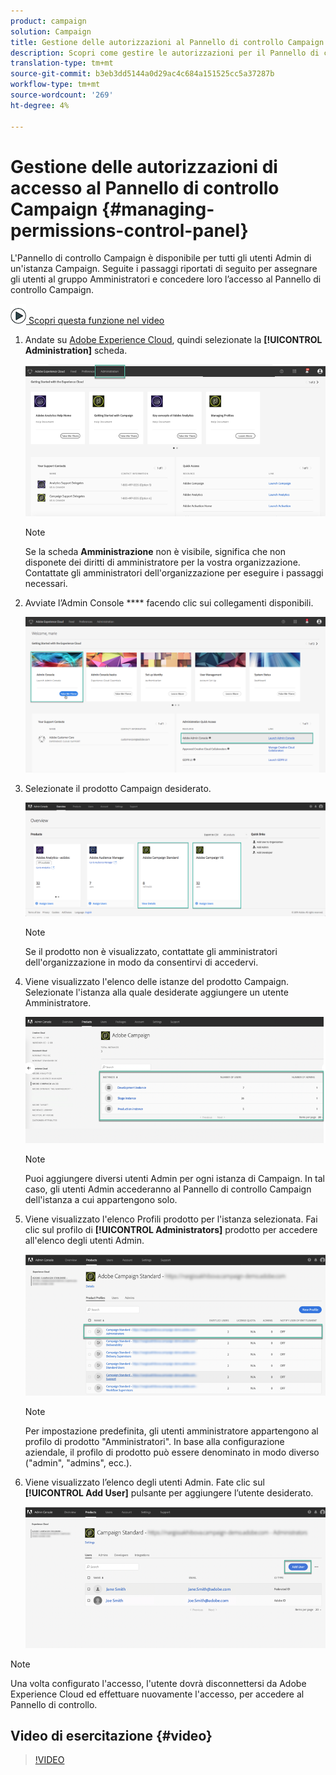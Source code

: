 ```yaml
---
product: campaign
solution: Campaign
title: Gestione delle autorizzazioni al Pannello di controllo Campaign
description: Scopri come gestire le autorizzazioni per il Pannello di controllo Campaign
translation-type: tm+mt
source-git-commit: b3eb3dd5144a0d29ac4c684a151525cc5a37287b
workflow-type: tm+mt
source-wordcount: '269'
ht-degree: 4%

---
```



# Gestione delle autorizzazioni di accesso al Pannello di controllo Campaign {#managing-permissions-control-panel}

L&#39;Pannello di controllo Campaign è disponibile per tutti gli utenti Admin di un&#39;istanza Campaign. Seguite i passaggi riportati di seguito per assegnare gli utenti al gruppo Amministratori e concedere loro l’accesso al Pannello di controllo Campaign.

![](assets/do-not-localize/how-to-video.png)[ Scopri questa funzione nel video](#video)

1. Andate su [Adobe Experience Cloud](https://experiencecloud.adobe.com/), quindi selezionate la **[!UICONTROL Administration]** scheda.

   ![](assets/do-not-localize/control_panel_add_user1.png)

   >[!NOTE]
   >
   >Se la scheda <b>Amministrazione</b> non è visibile, significa che non disponete dei diritti di amministratore per la vostra organizzazione. Contattate gli amministratori dell&#39;organizzazione per eseguire i passaggi necessari.

1. Avviate l’Admin Console **** facendo clic sui collegamenti disponibili.

   ![](assets/do-not-localize/control_panel_admin1.png)

1. Selezionate il prodotto Campaign desiderato.

   ![](assets/do-not-localize/control_panel_add_user3.png)

   >[!NOTE]
   >
   >Se il prodotto non è visualizzato, contattate gli amministratori dell&#39;organizzazione in modo da consentirvi di accedervi.

1. Viene visualizzato l&#39;elenco delle istanze del prodotto Campaign. Selezionate l&#39;istanza alla quale desiderate aggiungere un utente Amministratore.

   ![](assets/do-not-localize/control_panel_add_user4.png)

   >[!NOTE]
   >
   >Puoi aggiungere diversi utenti Admin per ogni istanza di Campaign. In tal caso, gli utenti Admin accederanno al Pannello di controllo Campaign dell&#39;istanza a cui appartengono solo.

1. Viene visualizzato l&#39;elenco Profili prodotto per l&#39;istanza selezionata. Fai clic sul profilo di **[!UICONTROL Administrators]** prodotto per accedere all&#39;elenco degli utenti Admin.

   ![](assets/do-not-localize/control_panel_add_user_5.png)

   >[!NOTE]
   >
   >Per impostazione predefinita, gli utenti amministratore appartengono al profilo di prodotto &quot;Amministratori&quot;. In base alla configurazione aziendale, il profilo di prodotto può essere denominato in modo diverso (&quot;admin&quot;, &quot;admins&quot;, ecc.).

1. Viene visualizzato l’elenco degli utenti Admin. Fate clic sul **[!UICONTROL Add User]** pulsante per aggiungere l’utente desiderato.

   ![](assets/do-not-localize/control_panel_add_user_6.png)

>[!NOTE]
>
>Una volta configurato l&#39;accesso, l&#39;utente dovrà disconnettersi da Adobe Experience Cloud ed effettuare nuovamente l&#39;accesso, per accedere al Pannello di controllo.

## Video di esercitazione {#video}

>[!VIDEO](https://video.tv.adobe.com/v/27147?quality=12)
